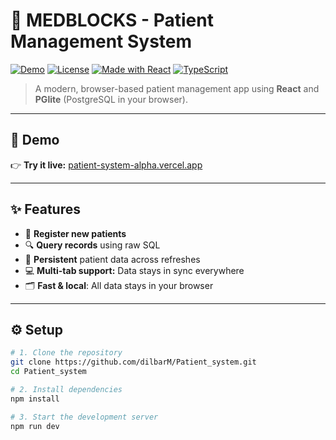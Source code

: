 # 🏥 MEDBLOCKS - Patient Management System

[![Demo](https://img.shields.io/badge/Demo-Live-blue?logo=vercel&style=for-the-badge)](https://patient-system-alpha.vercel.app/)
[![License](https://img.shields.io/github/license/dilbarM/Patient_system?style=for-the-badge)](LICENSE)
[![Made with React](https://img.shields.io/badge/React-2023-blue?logo=react&style=for-the-badge)](https://reactjs.org/)
[![TypeScript](https://img.shields.io/badge/TypeScript-Enabled-blue?logo=typescript&style=for-the-badge)](https://www.typescriptlang.org/)

> A modern, browser-based patient management app using **React** and **PGlite** (PostgreSQL in your browser).

---

## 🚀 Demo

👉 **Try it live:** [patient-system-alpha.vercel.app](https://patient-system-alpha.vercel.app/)

---

## ✨ Features

- 📝 **Register new patients**
- 🔍 **Query records** using raw SQL
- 💾 **Persistent** patient data across refreshes
- 💻 **Multi-tab support:** Data stays in sync everywhere
- 🗂️ **Fast & local**: All data stays in your browser

---

## ⚙️ Setup

```bash
# 1. Clone the repository
git clone https://github.com/dilbarM/Patient_system.git
cd Patient_system

# 2. Install dependencies
npm install

# 3. Start the development server
npm run dev
